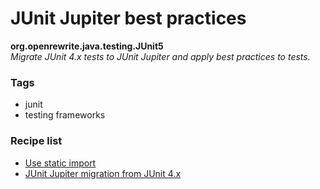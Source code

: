 # JUnit Jupiter best practices

**org.openrewrite.java.testing.JUnit5**  
_Migrate JUnit 4.x tests to JUnit Jupiter and apply best practices to tests._

### Tags

* junit
* testing frameworks

### **Recipe list**

* [Use static import](org.openrewrite.java.usestaticimport.md)
* [JUnit Jupiter migration from JUnit 4.x](org.openrewrite.java.testing.junit5migration.md)

